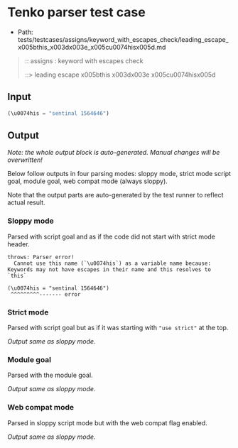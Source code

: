 # Tenko parser test case

- Path: tests/testcases/assigns/keyword_with_escapes_check/leading_escape_x005bthis_x003dx003e_x005cu0074hisx005d.md

> :: assigns : keyword with escapes check
>
> ::> leading escape x005bthis x003dx003e x005cu0074hisx005d

## Input

`````js
(\u0074his = "sentinal 1564646")
`````

## Output

_Note: the whole output block is auto-generated. Manual changes will be overwritten!_

Below follow outputs in four parsing modes: sloppy mode, strict mode script goal, module goal, web compat mode (always sloppy).

Note that the output parts are auto-generated by the test runner to reflect actual result.

### Sloppy mode

Parsed with script goal and as if the code did not start with strict mode header.

`````
throws: Parser error!
  Cannot use this name (`\u0074his`) as a variable name because: Keywords may not have escapes in their name and this resolves to `this`

(\u0074his = "sentinal 1564646")
 ^^^^^^^^^------- error
`````

### Strict mode

Parsed with script goal but as if it was starting with `"use strict"` at the top.

_Output same as sloppy mode._

### Module goal

Parsed with the module goal.

_Output same as sloppy mode._

### Web compat mode

Parsed in sloppy script mode but with the web compat flag enabled.

_Output same as sloppy mode._
